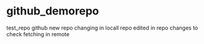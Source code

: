 # github_demorepo
test_repo
github new repo
changing in locall repo
edited in repo
changes to check fetching in remote

